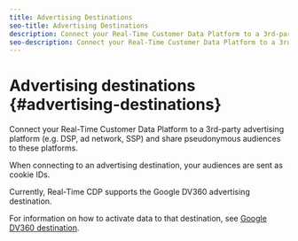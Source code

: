 ```yaml
---
title: Advertising Destinations
seo-title: Advertising Destinations
description: Connect your Real-Time Customer Data Platform to a 3rd-party advertising platform (e.g. DSP, ad network, SSP) and share pseudonymous audiences to these platforms.
seo-description: Connect your Real-Time Customer Data Platform to a 3rd-party advertising platform (e.g. DSP, ad network, SSP) and share pseudonymous audiences to these platforms.
---
```


# Advertising destinations {#advertising-destinations}

Connect your Real-Time Customer Data Platform to a 3rd-party advertising platform (e.g. DSP, ad network, SSP) and share pseudonymous audiences to these platforms.

When connecting to an advertising destination, your audiences are sent as cookie IDs.

Currently, Real-Time CDP supports the Google DV360 advertising destination.

For information on how to activate data to that destination, see [Google DV360 destination](/help/rtcdp/destinations/google-dv360-destination.md).